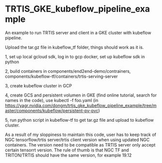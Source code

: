 # TRTIS_GKE_kubeflow_pipeline_example

An example to run TRTIS server and client in a GKE cluster with kubeflow pipeline.

Upload the tar.gz file in kubeflow_tf folder, things should work as it is. 

1, set up local gcloud sdk, log in to gcp docker, set up kubeflow sdk in python

2, build containers in components/end2end-demo/contrainers,  components/kubeflow-tf/containers/trtis-serving-server

3, create kubeflow cluster in GCP

4, create GCS and persistent volumen in GKE (find online tutorial, search for names in the code), use kubectl -f foo.yaml (in https://yagr.nvidia.com/dongm/trtis_gke_kubeflow_pipeline_example/tree/master/components/kubeflow/persistent-pv-pvc) 

5, run python script in kubeflow-tf to get tar.gz file and upload to kubeflow cluster.

As a result of my sloppiness to maintain this code, user has to keep track of NGC tensorflow/trtis server/trtis client version when using updated NGC containers. The version need to be compatible as TRTIS server only accept certain tensorrt version. The rule of thumb is that NGC TF and TRITON/TRTIS should have the same version, for example 19.12
